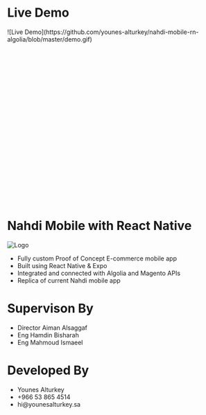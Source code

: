 # Live Demo

<div style="height: 400;">
![Live Demo](https://github.com/younes-alturkey/nahdi-mobile-rn-algolia/blob/master/demo.gif)
</div>

# Nahdi Mobile with React Native

![Logo](https://github.com/younes-alturkey/nahdi-mobile-rn-algolia/blob/master/nahdi-logo.png)

<ul>
<li>Fully custom Proof of Concept E-commerce mobile app</li>
<li>Built using React Native & Expo</li>
<li>Integrated and connected with Algolia and Magento APIs</li>
<li>Replica of current Nahdi mobile app</li>
</ul>

# Supervison By

<ul>
<li>Director Aiman Alsaggaf</li>
<li>Eng Hamdin Bisharah</li>
<li>Eng Mahmoud Ismaeel</li>
</ul>

# Developed By

<ul>
<li>Younes Alturkey</li>
<li>+966 53 865 4514</li>
<li>hi@younesalturkey.sa</li>
</ul>
